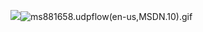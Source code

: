![](https://i-msdn.sec.s-msft.com/dynimg/IC57529.gif)![ms881658.udpflow(en-us,MSDN.10).gif](https://i-msdn.sec.s-msft.com/dynimg/IC66935.gif)
